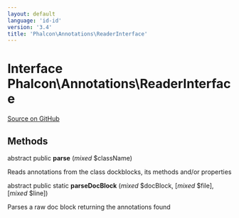 ```yaml
---
layout: default
language: 'id-id'
version: '3.4'
title: 'Phalcon\Annotations\ReaderInterface'
---
```


# Interface **Phalcon\Annotations\ReaderInterface**

<a href="https://github.com/phalcon/cphalcon/tree/v3.4.0/phalcon/annotations/readerinterface.zep" class="btn btn-default btn-sm">Source on GitHub</a>

## Methods

abstract public **parse** (*mixed* $className)

Reads annotations from the class dockblocks, its methods and/or properties

abstract public static **parseDocBlock** (*mixed* $docBlock, [*mixed* $file], [*mixed* $line])

Parses a raw doc block returning the annotations found